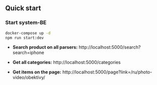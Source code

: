 ## Quick start

### Start system-BE

```bash
docker-compose up -d
npm run start:dev
```
- **Search product on all parsers:**
http://localhost:5000/search?search=iphone

- **Get all categories:**
http://localhost:5000/categories

- **Get items on the page:**
http://localhost:5000/page?link=/ru/photo-video/obektivy/
